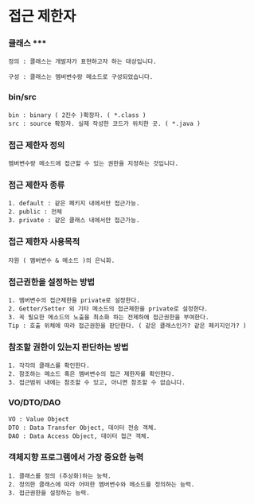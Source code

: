 # 접근 제한자
### 클래스 ***
    정의 : 클래스는 개발자가 표현하고자 하는 대상입니다.

    구성 : 클래스는 멤버변수랑 메소드로 구성되었습니다.

### bin/src
    bin : binary ( 2진수 )확장자. ( *.class )
    src : source 확장자. 실제 작성한 코드가 위치한 곳. ( *.java )

### 접근 제한자 정의
    멤버변수랑 메소드에 접근할 수 있는 권한을 지정하는 것입니다.

### 접근 제한자 종류
    1. default : 같은 페키지 내에서만 접근가능.
    2. public : 전체
    3. private : 같은 클래스 내에서만 접근가능.

### 접근 제한자 사용목적
    자원 ( 멤버변수 & 메소드 )의 은닉화.

### 접근권한을 설정하는 방법
    1. 멤버변수의 접근제한을 private로 설정한다.
    2. Getter/Setter 외 기타 메소드의 접근제한을 private로 설정한다.
    3. 꼭 필요한 메소드의 노출을 최소화 하는 전제하에 접근권한을 부여한다.
    Tip : 호출 위체에 따라 접근권한을 판단한다. ( 같은 클래스인가? 같은 페키지인가? )

### 참조할 권한이 있는지 판단하는 방법
    1. 각각의 클래스를 확인한다.
    2. 참조하는 메소드 혹은 멤버변수의 접근 제한자를 확인한다.
    3. 접근범위 내에는 참조할 수 있고, 아니면 참조할 수 없습니다.

### VO/DTO/DAO
    VO : Value Object
    DTO : Data Transfer Object, 데이터 전송 객체.
    DAO : Data Access Object, 데이터 접근 객체.

### 객체지향 프로그램에서 가장 중요한 능력
    1. 클래스를 정의 (추상화)하는 능력.
    2. 정의한 클래스에 따라 어떠한 멤버변수와 메소드를 정의하는 능력.
    3. 접근권한을 설정하는 능력.




    
